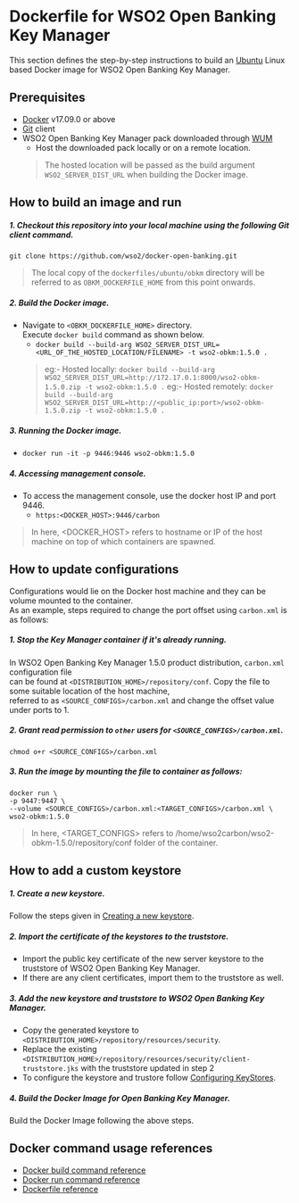 # Dockerfile for WSO2 Open Banking Key Manager #
This section defines the step-by-step instructions to build an [Ubuntu](https://hub.docker.com/_/ubuntu/) Linux based Docker image for WSO2 Open Banking Key Manager.

## Prerequisites

* [Docker](https://www.docker.com/get-docker) v17.09.0 or above
* [Git](https://git-scm.com/book/en/v2/Getting-Started-Installing-Git) client
* WSO2 Open Banking Key Manager pack downloaded through [WUM](https://docs.wso2.com/display/OB150/Setting+Up+Servers)
    + Host the downloaded pack locally or on a remote location.
    > The hosted location will be passed as the build argument `WSO2_SERVER_DIST_URL` when building the Docker image.

## How to build an image and run

##### 1. Checkout this repository into your local machine using the following Git client command.

```
git clone https://github.com/wso2/docker-open-banking.git
```

> The local copy of the `dockerfiles/ubuntu/obkm` directory will be referred to as `OBKM_DOCKERFILE_HOME` from this point onwards.

##### 2. Build the Docker image.

- Navigate to `<OBKM_DOCKERFILE_HOME>` directory. <br>
  Execute `docker build` command as shown below.
    + `docker build --build-arg WSO2_SERVER_DIST_URL=<URL_OF_THE_HOSTED_LOCATION/FILENAME> -t wso2-obkm:1.5.0 .`
    > eg:- Hosted locally: `docker build --build-arg WSO2_SERVER_DIST_URL=http://172.17.0.1:8000/wso2-obkm-1.5.0.zip -t wso2-obkm:1.5.0 .`
    > eg:- Hosted remotely: `docker build --build-arg WSO2_SERVER_DIST_URL=http://<public_ip:port>/wso2-obkm-1.5.0.zip -t wso2-obkm:1.5.0 .`

##### 3. Running the Docker image.

- `docker run -it -p 9446:9446 wso2-obkm:1.5.0`

##### 4. Accessing management console.

- To access the management console, use the docker host IP and port 9446.
    + `https:<DOCKER_HOST>:9446/carbon`
    
> In here, <DOCKER_HOST> refers to hostname or IP of the host machine on top of which containers are spawned.

## How to update configurations

Configurations would lie on the Docker host machine and they can be volume mounted to the container. <br>
As an example, steps required to change the port offset using `carbon.xml` is as follows:

##### 1. Stop the Key Manager container if it's already running.

In WSO2 Open Banking Key Manager 1.5.0 product distribution, `carbon.xml` configuration file <br>
can be found at `<DISTRIBUTION_HOME>/repository/conf`. Copy the file to some suitable location of the host machine, <br>
referred to as `<SOURCE_CONFIGS>/carbon.xml` and change the offset value under ports to 1.

##### 2. Grant read permission to `other` users for `<SOURCE_CONFIGS>/carbon.xml`.

```
chmod o+r <SOURCE_CONFIGS>/carbon.xml
```

##### 3. Run the image by mounting the file to container as follows:

```
docker run \
-p 9447:9447 \
--volume <SOURCE_CONFIGS>/carbon.xml:<TARGET_CONFIGS>/carbon.xml \
wso2-obkm:1.5.0
```

> In here, <TARGET_CONFIGS> refers to /home/wso2carbon/wso2-obkm-1.5.0/repository/conf folder of the container.

## How to add a custom keystore

##### 1. Create a new keystore.

Follow the steps given in [Creating a new keystore](https://docs.wso2.com/display/ADMIN44x/Creating+New+Keystores).

##### 2. Import the certificate of the keystores to the truststore.

* Import the public key certificate of the new server keystore to the truststore of WSO2 Open Banking Key Manager.
* If there are any client certificates, import them to the truststore as well.

##### 3. Add the new keystore and truststore to WSO2 Open Banking Key Manager.

* Copy the generated keystore to `<DISTRIBUTION_HOME>/repository/resources/security`.
* Replace the existing `<DISTRIBUTION_HOME>/repository/resources/security/client-truststore.jks` with the truststore updated in step 2
* To configure the keystore and trustore follow [Configuring KeyStores](https://docs.wso2.com/display/ADMIN44x/Configuring+Keystores+in+WSO2+Products).

##### 4. Build the Docker Image for Open Banking Key Manager.

Build the Docker Image following the above steps.

## Docker command usage references

* [Docker build command reference](https://docs.docker.com/engine/reference/commandline/build/)
* [Docker run command reference](https://docs.docker.com/engine/reference/run/)
* [Dockerfile reference](https://docs.docker.com/engine/reference/builder/)
